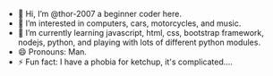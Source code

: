 - 👋 Hi, I’m @thor-2007 a beginner coder here.
- 👀 I’m interested in computers, cars, motorcycles, and music.
- 🌱 I’m currently learning javascript, html, css, bootstrap framework, nodejs, python, and playing with lots of different python modules.
- 😄 Pronouns: Man.
- ⚡ Fun fact: I have a phobia for ketchup, it's complicated....

<!---
thor-2007/thor-2007 is a ✨ special ✨ repository because its `README.md` (this file) appears on your GitHub profile.
You can click the Preview link to take a look at your changes.
--->
